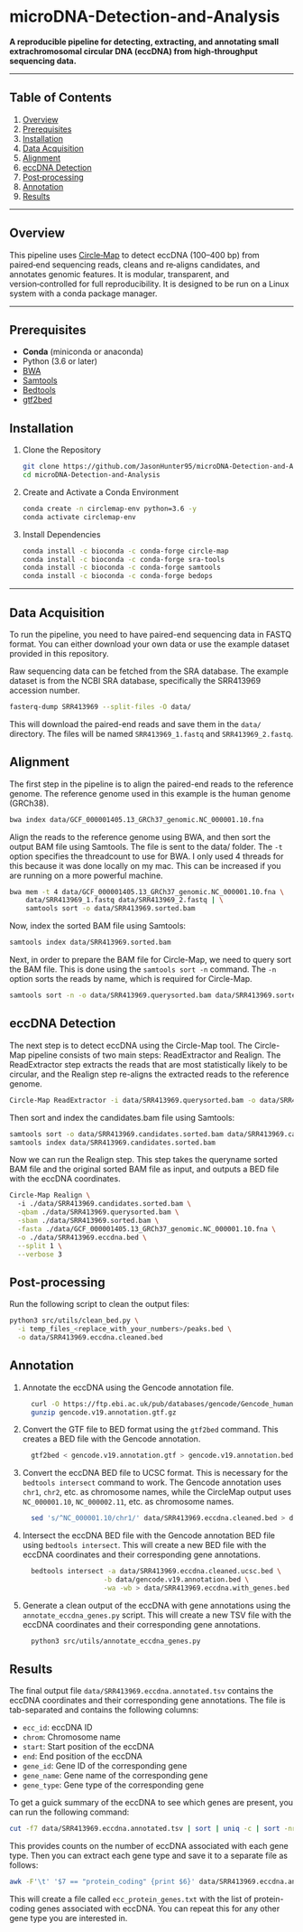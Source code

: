 # microDNA-Detection-and-Analysis

**A reproducible pipeline for detecting, extracting, and annotating small extrachromosomal circular DNA (eccDNA) from high‑throughput sequencing data.**

---

## Table of Contents

1. [Overview](#overview)
2. [Prerequisites](#prerequisites)  
3. [Installation](#installation)  
4. [Data Acquisition](#data-acquisition)  
5. [Alignment](#alignment)  
6. [eccDNA Detection](#eccdna-detection)  
7. [Post‑processing](#post-processing)  
8. [Annotation](#annotation)
9. [Results](#results)

---

## Overview

This pipeline uses [Circle‑Map](https://github.com/iprada/Circle-Map) to detect eccDNA (100–400 bp) from paired‑end sequencing reads, cleans and re‑aligns candidates, and annotates genomic features. It is modular, transparent, and version‑controlled for full reproducibility.
It is designed to be run on a Linux system with a conda package manager.

---

## Prerequisites

- **Conda** (miniconda or anaconda)
- Python (3.6 or later)
- [BWA](http://bio-bwa.sourceforge.net/)  
- [Samtools](http://www.htslib.org/)  
- [Bedtools](https://bedtools.readthedocs.io/)  
- [gtf2bed](https://bedops.readthedocs.io/en/latest/content/reference/file-management/conversion/gtf2bed.html)

## Installation

1. Clone the Repository

    ```bash
    git clone https://github.com/JasonHunter95/microDNA-Detection-and-Analysis.git
    cd microDNA-Detection-and-Analysis
    ```

2. Create and Activate a Conda Environment

    ```bash
    conda create -n circlemap-env python=3.6 -y
    conda activate circlemap-env
    ```

3. Install Dependencies

    ```bash
    conda install -c bioconda -c conda-forge circle-map
    conda install -c bioconda -c conda-forge sra-tools
    conda install -c bioconda -c conda-forge samtools
    conda install -c bioconda -c conda-forge bedops
    ```

---

## Data Acquisition

To run the pipeline, you need to have paired-end sequencing data in FASTQ format. You can either download your own data or use the example dataset provided in this repository.

Raw sequencing data can be fetched from the SRA database. The example dataset is from the NCBI SRA database, specifically the SRR413969 accession number.

```bash
fasterq-dump SRR413969 --split-files -O data/
```

This will download the paired-end reads and save them in the `data/` directory. The files will be named `SRR413969_1.fastq` and `SRR413969_2.fastq`.

## Alignment

The first step in the pipeline is to align the paired-end reads to the reference genome. The reference genome used in this example is the human genome (GRCh38).

```bash
bwa index data/GCF_000001405.13_GRCh37_genomic.NC_000001.10.fna
```

Align the reads to the reference genome using BWA, and then sort the output BAM file using Samtools. The file is sent to the data/ folder. The `-t` option specifies the threadcount to use for BWA. I only used 4 threads for this because it was done locally on my mac. This can be increased if you are running on a more powerful machine.

```bash
bwa mem -t 4 data/GCF_000001405.13_GRCh37_genomic.NC_000001.10.fna \
    data/SRR413969_1.fastq data/SRR413969_2.fastq | \
    samtools sort -o data/SRR413969.sorted.bam
```

Now, index the sorted BAM file using Samtools:

```bash
samtools index data/SRR413969.sorted.bam
```

Next, in order to prepare the BAM file for Circle-Map, we need to query sort the BAM file. This is done using the `samtools sort -n` command. The `-n` option sorts the reads by name, which is required for Circle-Map.

```bash
samtools sort -n -o data/SRR413969.querysorted.bam data/SRR413969.sorted.bam
```

## eccDNA Detection

The next step is to detect eccDNA using the Circle-Map tool. The Circle-Map pipeline consists of two main steps: ReadExtractor and Realign.
The ReadExtractor step extracts the reads that are most statistically likely to be circular, and the Realign step re-aligns the extracted reads to the reference genome.

```bash
Circle-Map ReadExtractor -i data/SRR413969.querysorted.bam -o data/SRR413969.candidates.bam
```

Then sort and index the candidates.bam file using Samtools:

```bash
samtools sort -o data/SRR413969.candidates.sorted.bam data/SRR413969.candidates.bam
samtools index data/SRR413969.candidates.sorted.bam
```

Now we can run the Realign step. This step takes the queryname sorted BAM file and the original sorted BAM file as input, and outputs a BED file with the eccDNA coordinates.

```bash
Circle-Map Realign \         
  -i ./data/SRR413969.candidates.sorted.bam \
  -qbam ./data/SRR413969.querysorted.bam \
  -sbam ./data/SRR413969.sorted.bam \
  -fasta ./data/GCF_000001405.13_GRCh37_genomic.NC_000001.10.fna \
  -o ./data/SRR413969.eccdna.bed \
  --split 1 \
  --verbose 3
```

## Post-processing

Run the following script to clean the output files:

```bash
python3 src/utils/clean_bed.py \
  -i temp_files_<replace_with_your_numbers>/peaks.bed \
  -o data/SRR413969.eccdna.cleaned.bed
```

## Annotation

  1. Annotate the eccDNA using the Gencode annotation file.

      ```bash
        curl -O https://ftp.ebi.ac.uk/pub/databases/gencode/Gencode_human/release_19/gencode.v19.annotation.gtf.gz
        gunzip gencode.v19.annotation.gtf.gz
      ```

  2. Convert the GTF file to BED format using the `gtf2bed` command. This creates a BED file with the Gencode annotation.

      ```bash
        gtf2bed < gencode.v19.annotation.gtf > gencode.v19.annotation.bed
      ```

  3. Convert the eccDNA BED file to UCSC format. This is necessary for the `bedtools intersect` command to work. The Gencode annotation uses `chr1`, `chr2`, etc. as chromosome names, while the CircleMap output uses `NC_000001.10`, `NC_000002.11`, etc. as chromosome names.

      ```bash
        sed 's/^NC_000001.10/chr1/' data/SRR413969.eccdna.cleaned.bed > data/SRR413969.eccdna.cleaned.ucsc.bed
      ```

  4. Intersect the eccDNA BED file with the Gencode annotation BED file using `bedtools intersect`. This will create a new BED file with the eccDNA coordinates and their corresponding gene annotations.

      ```bash
        bedtools intersect -a data/SRR413969.eccdna.cleaned.ucsc.bed \
                          -b data/gencode.v19.annotation.bed \
                          -wa -wb > data/SRR413969.eccdna.with_genes.bed
      ```

  5. Generate a clean output of the eccDNA with gene annotations using the `annotate_eccdna_genes.py` script. This will create a new TSV file with the eccDNA coordinates and their corresponding gene annotations.

      ```bash
        python3 src/utils/annotate_eccdna_genes.py
      ```

## Results

The final output file `data/SRR413969.eccdna.annotated.tsv` contains the eccDNA coordinates and their corresponding gene annotations. The file is tab-separated and contains the following columns:

- `ecc_id`: eccDNA ID
- `chrom`: Chromosome name
- `start`: Start position of the eccDNA
- `end`: End position of the eccDNA
- `gene_id`: Gene ID of the corresponding gene
- `gene_name`: Gene name of the corresponding gene
- `gene_type`: Gene type of the corresponding gene

To get a guick summary of the eccDNA to see which genes are present, you can run the following command:

```bash
cut -f7 data/SRR413969.eccdna.annotated.tsv | sort | uniq -c | sort -nr
```

This provides counts on the number of eccDNA associated with each gene type.
Then you can extract each gene type and save it to a separate file as follows:

```bash
awk -F'\t' '$7 == "protein_coding" {print $6}' data/SRR413969.eccdna.annotated.tsv | sort | uniq > ecc_protein_genes.txt
```

This will create a file called `ecc_protein_genes.txt` with the list of protein-coding genes associated with eccDNA.
You can repeat this for any other gene type you are interested in.